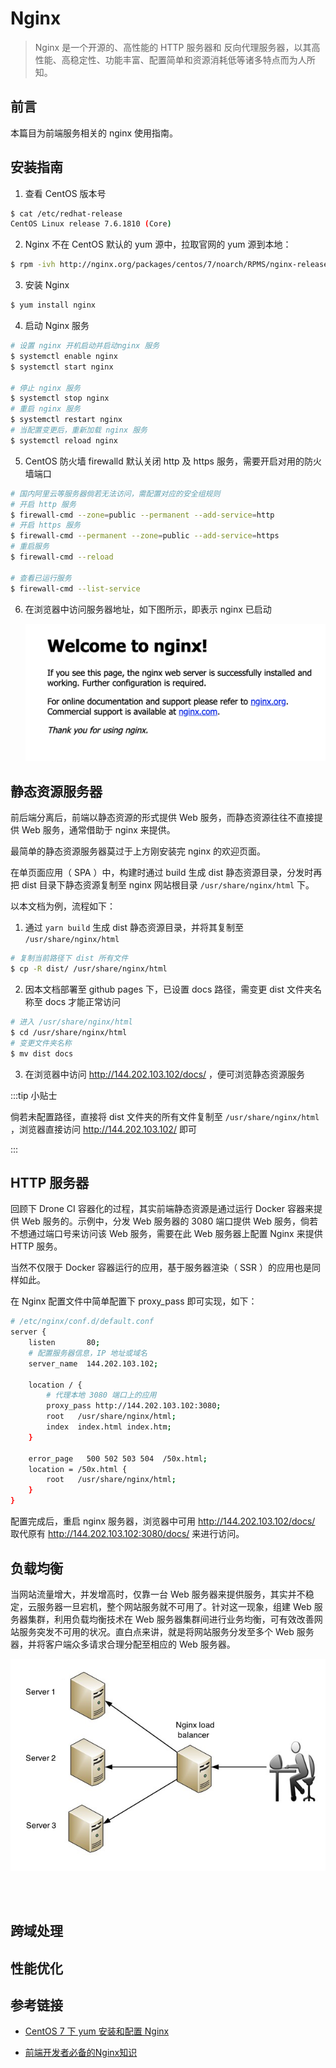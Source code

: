 # Nginx

> Nginx 是一个开源的、高性能的 HTTP 服务器和 反向代理服务器，以其高性能、高稳定性、功能丰富、配置简单和资源消耗低等诸多特点而为人所知。

## 前言

本篇目为前端服务相关的 nginx 使用指南。

## 安装指南

1. 查看 CentOS 版本号

  ```bash
  $ cat /etc/redhat-release
  CentOS Linux release 7.6.1810 (Core)
  ```

2. Nginx 不在 CentOS 默认的 yum 源中，拉取官网的 yum 源到本地：
  
  ```bash
  $ rpm -ivh http://nginx.org/packages/centos/7/noarch/RPMS/nginx-release-centos-7-0.el7.ngx.noarch.rpm
  ```

3. 安装 Nginx
   
  ```bash
  $ yum install nginx
  ```
  
4. 启动 Nginx 服务

  ```bash
  # 设置 nginx 开机启动并启动nginx 服务
  $ systemctl enable nginx
  $ systemctl start nginx

  # 停止 nginx 服务
  $ systemctl stop nginx
  # 重启 nginx 服务
  $ systemctl restart nginx
  # 当配置变更后，重新加载 nginx 服务
  $ systemctl reload nginx
  ```
5. CentOS 防火墙 firewalld 默认关闭 http 及 https 服务，需要开启对用的防火墙端口

  ```bash
  # 国内阿里云等服务器倘若无法访问，需配置对应的安全组规则
  # 开启 http 服务
  $ firewall-cmd --zone=public --permanent --add-service=http
  # 开启 https 服务
  $ firewall-cmd --permanent --zone=public --add-service=https
  # 重启服务
  $ firewall-cmd --reload

  # 查看已运行服务
  $ firewall-cmd --list-service
  ```

6. 在浏览器中访问服务器地址，如下图所示，即表示 nginx 已启动

   ![](./img/nginx_1.png)

 
## 静态资源服务器

前后端分离后，前端以静态资源的形式提供 Web 服务，而静态资源往往不直接提供 Web 服务，通常借助于 nginx 来提供。

最简单的静态资源服务器莫过于上方刚安装完 nginx 的欢迎页面。

在单页面应用（ SPA ）中，构建时通过 build 生成 dist 静态资源目录，分发时再把 dist 目录下静态资源复制至 nginx 网站根目录 <code>/usr/share/nginx/html</code> 下。

以本文档为例，流程如下：

1. 通过 <code>yarn build</code> 生成 dist 静态资源目录，并将其复制至 <code>/usr/share/nginx/html</code> 

```bash
# 复制当前路径下 dist 所有文件
$ cp -R dist/ /usr/share/nginx/html
```

2. 因本文档部署至 github pages 下，已设置 docs 路径，需变更 dist 文件夹名称至 docs 才能正常访问

```bash 
# 进入 /usr/share/nginx/html
$ cd /usr/share/nginx/html
# 变更文件夹名称
$ mv dist docs
```

3. 在浏览器中访问 http://144.202.103.102/docs/ ，便可浏览静态资源服务


:::tip 小贴士

倘若未配置路径，直接将 dist 文件夹的所有文件复制至 <code>/usr/share/nginx/html</code> ，浏览器直接访问 http://144.202.103.102/ 即可

:::

## HTTP 服务器

回顾下 Drone CI 容器化的过程，其实前端静态资源是通过运行 Docker 容器来提供 Web 服务的。示例中，分发 Web 服务器的 3080
端口提供 Web 服务，倘若不想通过端口号来访问该 Web 服务，需要在此 Web 服务器上配置 Nginx 来提供 HTTP 服务。

当然不仅限于 Docker 容器运行的应用，基于服务器渲染（ SSR ）的应用也是同样如此。

在 Nginx 配置文件中简单配置下 proxy_pass 即可实现，如下：

```bash
# /etc/nginx/conf.d/default.conf
server {
    listen       80;
    # 配置服务器信息，IP 地址或域名
    server_name  144.202.103.102;

    location / {
        # 代理本地 3080 端口上的应用
        proxy_pass http://144.202.103.102:3080;
        root   /usr/share/nginx/html;
        index  index.html index.htm;
    }

    error_page   500 502 503 504  /50x.html;
    location = /50x.html {
        root   /usr/share/nginx/html;
    }
}
```

配置完成后，重启 nginx 服务器，浏览器中可用 http://144.202.103.102/docs/ 取代原有 http://144.202.103.102:3080/docs/ 来进行访问。


## 负载均衡

当网站流量增大，并发增高时，仅靠一台 Web 服务器来提供服务，其实并不稳定，云服务器一旦宕机，整个网站服务就不可用了。针对这一现象，组建 Web 服务器集群，利用负载均衡技术在 Web 服务器集群间进行业务均衡，可有效改善网站服务突发不可用的状况。直白点来讲，就是将网站服务分发至多个 Web 服务器，并将客户端众多请求合理分配至相应的 Web 服务器。

![](./img/nginx_2.png)

```bash




```


## 跨域处理

## 性能优化

## 参考链接

- [CentOS 7 下 yum 安装和配置 Nginx](https://qizhanming.com/blog/2018/08/06/how-to-install-nginx-on-centos-7)

- [前端开发者必备的Nginx知识](https://zhuanlan.zhihu.com/p/68948620)

